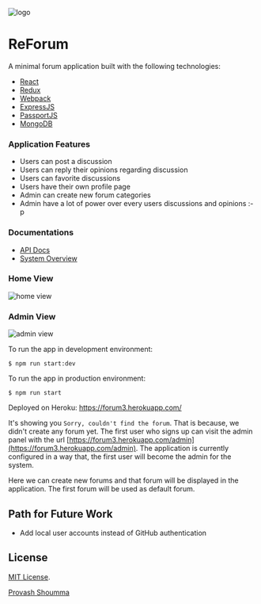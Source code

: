 ![logo](./docs/design_assets/logo.png)


# ReForum
A minimal forum application built with the following technologies:
* [React](https://facebook.github.io/react/)
* [Redux](http://redux.js.org/)
* [Webpack](https://webpack.js.org/)
* [ExpressJS](https://expressjs.com/)
* [PassportJS](http://passportjs.org/)
* [MongoDB](https://www.mongodb.com/)

### Application Features
* Users can post a discussion
* Users can reply their opinions regarding discussion
* Users can favorite discussions
* Users have their own profile page
* Admin can create new forum categories
* Admin have a lot of power over every users discussions and opinions :-p

### Documentations
* [API Docs](https://github.com/shoumma/ReForum/blob/master/docs/api.md)
* [System Overview](https://github.com/shoumma/ReForum/blob/master/docs/system_overview.md)

### Home View
![home view](./docs/design_assets/home_view.jpg)

### Admin View
![admin view](./docs/design_assets/admin_view.jpg)


To run the app in development environment:
```
$ npm run start:dev
```

To run the app in production environment:
```
$ npm run start
```


Deployed on Heroku: https://forum3.herokuapp.com/

It's showing you `Sorry, couldn't find the forum`. That is because, we didn't create any forum yet. The first user who signs up can visit the admin panel with the url [https://forum3.herokuapp.com/admin](https://forum3.herokuapp.com/admin). The application is currently configured in a way that, the first user will become the admin for the system.

Here we can create new forums and that forum will be displayed in the application. The first forum will be used as default forum.

## Path for Future Work
* Add local user accounts instead of GitHub authentication

## License
[MIT License](https://github.com/shoumma/Mister-Poster/blob/master/LICENSE).


[Provash Shoumma](https://twitter.com/proshoumma)
